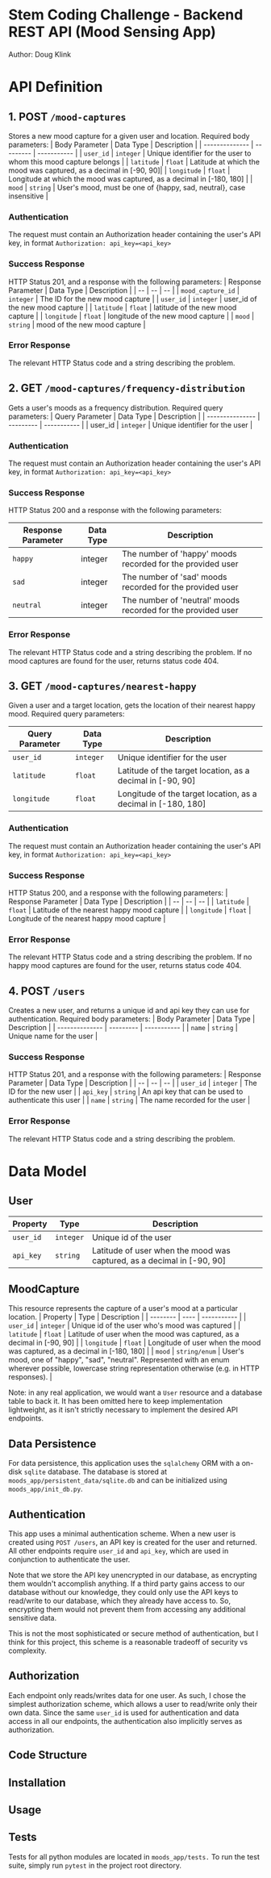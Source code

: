 # Stem Coding Challenge - Backend REST API (Mood Sensing App)
Author: Doug Klink


# API Definition

## 1. POST `/mood-captures`
Stores a new mood capture for a given user and location. Required body parameters:
| Body Parameter | Data Type | Description |
| -------------- | --------- | ----------- |
| `user_id` | `integer` | Unique identifier for the user to whom this mood capture belongs |
| `latitude` | `float` | Latitude at which the mood was captured, as a decimal in [-90, 90]|
| `longitude` | `float` | Longitude at which the mood was captured, as a decimal in [-180, 180] |
| `mood` | `string` | User's mood, must be one of {happy, sad, neutral}, case insensitive |

### Authentication
The request must contain an Authorization header containing the user's API key, in format `Authorization: api_key=<api_key>`

### Success Response
HTTP Status 201, and a response with the following parameters:
| Response Parameter | Data Type | Description |
| -- | -- | -- |
| `mood_capture_id` | `integer` | The ID for the new mood capture |
| `user_id` | `integer` | user_id of the new mood capture |
| `latitude` | `float` | latitude of the new mood capture |
| `longitude` | `float` | longitude of the new mood capture |
| `mood` | `string` | mood of the new mood capture |

### Error Response
The relevant HTTP Status code and a string describing the problem.


## 2. GET `/mood-captures/frequency-distribution`
Gets a user's moods as a frequency distribution.  Required query parameters:
| Query Parameter | Data Type | Description |
| --------------- | --------- | ----------- |
| user_id | `integer` | Unique identifier for the user |

### Authentication
The request must contain an Authorization header containing the user's API key, in format `Authorization: api_key=<api_key>`

### Success Response
HTTP Status 200 and a response with the following parameters:

| Response Parameter | Data Type | Description |
| -- | -- | -- |
| `happy` | integer | The number of 'happy' moods recorded for the provided user |
| `sad` | integer | The number of 'sad' moods recorded for the provided user |
| `neutral` | integer | The number of 'neutral' moods recorded for the provided user |

### Error Response
The relevant HTTP Status code and a string describing the problem.  If no mood captures are found for the user, returns status code 404.

## 3. GET `/mood-captures/nearest-happy`
Given a user and a target location, gets the location of their nearest happy mood.  Required query parameters:

| Query Parameter | Data Type | Description |
| -------------- | --------- | ----------- |
| `user_id` | `integer` | Unique identifier for the user |
| `latitude` | `float` | Latitude of the target location, as a decimal in [-90, 90]|
| `longitude` | `float` | Longitude of the target location, as a decimal in [-180, 180] |

### Authentication
The request must contain an Authorization header containing the user's API key, in format `Authorization: api_key=<api_key>`

### Success Response
HTTP Status 200, and a response with the following parameters:
| Response Parameter | Data Type | Description |
| -- | -- | -- |
| `latitude` | `float` | Latitude of the nearest happy mood capture |
| `longitude` | `float` | Longitude of the nearest happy mood capture |

### Error Response
The relevant HTTP Status code and a string describing the problem.  If no happy mood captures are found for the user, returns status code 404.

## 4. POST `/users`
Creates a new user, and returns a unique id and api key they can use for authentication. Required body parameters:
| Body Parameter | Data Type | Description |
| -------------- | --------- | ----------- |
| `name` | `string` | Unique name for the user |

### Success Response
HTTP Status 201, and a response with the following parameters:
| Response Parameter | Data Type | Description |
| -- | -- | -- |
| `user_id` | `integer` | The ID for the new user |
| `api_key` | `string` | An api key that can be used to authenticate this user |
| `name` | `string` | The name recorded for the user |

### Error Response
The relevant HTTP Status code and a string describing the problem.

# Data Model

## User
| Property | Type | Description |
| -------- | ---- | ----------- |
| `user_id` | `integer` | Unique id of the user |
| `api_key` | `string` | Latitude of user when the mood was captured, as a decimal in [-90, 90] |

## MoodCapture
This resource represents the capture of a user's mood at a particular location.
| Property | Type | Description |
| -------- | ---- | ----------- |
| `user_id` | `integer` | Unique id of the user who's mood was captured |
| `latitude` | `float` | Latitude of user when the mood was captured, as a decimal in [-90, 90] |
| `longitude` | `float` | Longitude of user when the mood was captured, as a decimal in [-180, 180] |
| `mood` | `string/enum` | User's mood, one of "happy", "sad", "neutral".  Represented with an enum wherever possible, lowercase string representation otherwise (e.g. in HTTP responses). |

Note: in any real application, we would want a `User` resource and a database table to back it.  It has been omitted here to keep implementation lightweight, as it isn't strictly necessary to implement the desired API endpoints.

## Data Persistence
For data persistence, this application uses the `sqlalchemy` ORM with a on-disk `sqlite` database.  The database is stored at `moods_app/persistent_data/sqlite.db` and can be initialized using `moods_app/init_db.py`.

## Authentication
This app uses a minimal authentication scheme.  When a new user is created using `POST /users`, an API key is created for the user and returned.  All other endpoints require `user_id` and `api_key`, which are used in conjunction to authenticate the user.

Note that we store the API key unencrypted in our database, as encrypting them wouldn't accomplish anything.  If a third party gains access to our database without our knowledge, they could only use the API keys to read/write to our database, which they already have access to.  So, encrypting them would not prevent them from accessing any additional sensitive data.

This is not the most sophisticated or secure method of authentication, but I think for this project, this scheme is a reasonable tradeoff of security vs complexity.

## Authorization
Each endpoint only reads/writes data for one user.  As such, I chose the simplest authorization scheme, which allows a user to read/write only their own data.  Since the same `user_id` is used for authentication and data access in all our endpoints, the authentication also implicitly serves as authorization.

## Code Structure

## Installation

## Usage

## Tests
Tests for all python modules are located in `moods_app/tests.`
To run the test suite, simply run `pytest` in the project root directory.
